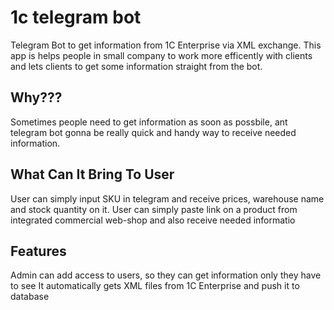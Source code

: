 # 1c telegram bot

Telegram Bot to get information from 1C Enterprise via XML exchange.
This app is helps people in small company to work more efficently with clients and lets clients to get some information straight from the bot.

## Why???
Sometimes people need to get information as soon as possbile, ant telegram bot gonna be really quick and handy way to receive needed information.

## What Can It Bring To User

User can simply input SKU in telegram and receive prices, warehouse name and stock quantity on it.
User can simply paste link on a product from integrated commercial web-shop and also receive needed informatio

## Features
Admin can add access to users, so they can get information only they have to see
It automatically gets XML files from 1C Enterprise and push it to database
